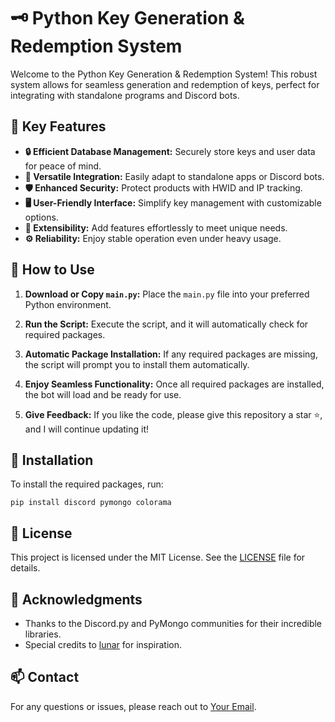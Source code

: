 # 🗝️ Python Key Generation & Redemption System

Welcome to the Python Key Generation & Redemption System! This robust system allows for seamless generation and redemption of keys, perfect for integrating with standalone programs and Discord bots.

## 🚀 Key Features

- **🔒 Efficient Database Management:** Securely store keys and user data for peace of mind.
- **🔗 Versatile Integration:** Easily adapt to standalone apps or Discord bots.
- **🛡️ Enhanced Security:** Protect products with HWID and IP tracking.
- **🖥️ User-Friendly Interface:** Simplify key management with customizable options.
- **🔧 Extensibility:** Add features effortlessly to meet unique needs.
- **⚙️ Reliability:** Enjoy stable operation even under heavy usage.

## 📜 How to Use

1. **Download or Copy `main.py`:** Place the `main.py` file into your preferred Python environment.

2. **Run the Script:** Execute the script, and it will automatically check for required packages.

3. **Automatic Package Installation:** If any required packages are missing, the script will prompt you to install them automatically.

4. **Enjoy Seamless Functionality:** Once all required packages are installed, the bot will load and be ready for use.

5. **Give Feedback:** If you like the code, please give this repository a star ⭐, and I will continue updating it!

## 🔧 Installation

To install the required packages, run:

    pip install discord pymongo colorama

## 📄 License

This project is licensed under the MIT License. See the [LICENSE](LICENSE) file for details.

## 🌟 Acknowledgments

- Thanks to the Discord.py and PyMongo communities for their incredible libraries.
- Special credits to [lunar](#) for inspiration.

## 📫 Contact

For any questions or issues, please reach out to [Your Email](mailto:lunaringsgg@gmail.com).
